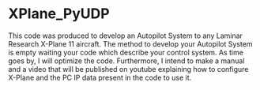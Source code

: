 # XPlane_PyUDP
This code was produced to develop an Autopilot System to any Laminar Research X-Plane 11 aircraft. The method to develop your Autopilot System is empty waiting your code which describe your control system. As time goes by, I will optimize the code. Furthermore, I intend to make a manual and a video that will be published on youtube explaining how to configure X-Plane and the PC IP data present in the code to use it.
